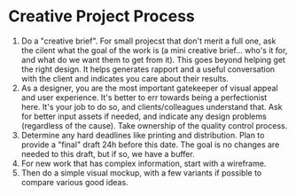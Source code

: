 
# Creative Project Process

1. Do a "creative brief". For small projecst that don't merit a full one, ask the cilent what the goal of the work is (a mini creative brief... who's it for, and what do we want them to get from it). This goes beyond helping get the right design. It helps generates rapport and a useful conversation with the client and indicates you care about their results.
2. As a designer, you are the most important gatekeeper of visual appeal and user experience. It's better to err towards being a perfectionist here. It's your job to do so, and clients/colleagues understand that. Ask for better input assets if needed, and indicate any design problems (regardless of the cause). Take ownership of the quality control process.
3. Determine any hard deadlines like printing and distribution. Plan to provide a "final" draft 24h before this date. The goal is no changes are needed to this draft, but if so, we have a buffer.
4. For new work that has complex information, start with a wireframe.
5. Then do a simple visual mockup, with a few variants if possible to compare various good ideas.
